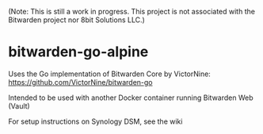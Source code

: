 (Note: This is still a work in progress. This project is not associated with the Bitwarden project nor 8bit Solutions LLC.)

# bitwarden-go-alpine

Uses the Go implementation of Bitwarden Core by VictorNine: https://github.com/VictorNine/bitwarden-go

Intended to be used with another Docker container running Bitwarden Web (Vault)

For setup instructions on Synology DSM, see the wiki
